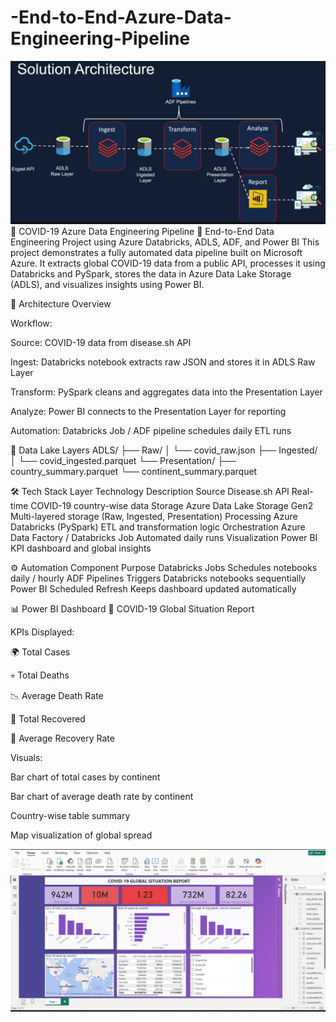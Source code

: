# -End-to-End-Azure-Data-Engineering-Pipeline

![Architecture Diagram](architecture.jpeg.png)
🦠 COVID-19 Azure Data Engineering Pipeline
🚀 End-to-End Data Engineering Project using Azure Databricks, ADLS, ADF, and Power BI
This project demonstrates a fully automated data pipeline built on Microsoft Azure. It extracts global COVID-19 data from a public API, processes it using Databricks and PySpark, stores the data in Azure Data Lake Storage (ADLS), and visualizes insights using Power BI.

🧩 Architecture Overview

Workflow:

Source: COVID-19 data from disease.sh API

Ingest: Databricks notebook extracts raw JSON and stores it in ADLS Raw Layer

Transform: PySpark cleans and aggregates data into the Presentation Layer

Analyze: Power BI connects to the Presentation Layer for reporting

Automation: Databricks Job / ADF pipeline schedules daily ETL runs

🧱 Data Lake Layers
ADLS/
    ├── Raw/
│       └── covid_raw.json
    ├── Ingested/
│       └── covid_ingested.parquet
    └── Presentation/
        ├── country_summary.parquet
        └── continent_summary.parquet

🛠️ Tech Stack
Layer	Technology	Description
Source	Disease.sh API	Real-time COVID-19 country-wise data
Storage	Azure Data Lake Storage Gen2	Multi-layered storage (Raw, Ingested, Presentation)
Processing	Azure Databricks (PySpark)	ETL and transformation logic
Orchestration	Azure Data Factory / Databricks Job	Automated daily runs
Visualization	Power BI	KPI dashboard and global insights


⚙️ Automation
Component	Purpose
Databricks Jobs	Schedules notebooks daily / hourly
ADF Pipelines	Triggers Databricks notebooks sequentially
Power BI Scheduled Refresh	Keeps dashboard updated automatically


📊 Power BI Dashboard
🧠 COVID-19 Global Situation Report

KPIs Displayed:

🌍 Total Cases

💀 Total Deaths

📉 Average Death Rate

💚 Total Recovered

💪 Average Recovery Rate

Visuals:

Bar chart of total cases by continent

Bar chart of average death rate by continent

Country-wise table summary

Map visualization of global spread

![Dashboard](POWER_BI_graph.jpeg.png)
